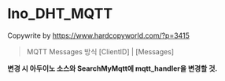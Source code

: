  Ino_DHT_MQTT
==============
Copywrite by https://www.hardcopyworld.com/?p=3415
<br>
>MQTT Messages 방식
[ClientID] | [Messages]

**변경 시 아두이노 소스와 SearchMyMqtt에 mqtt_handler을 변경할 것.**
